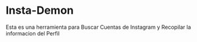 # Insta-Demon
Esta es una herramienta para Buscar Cuentas de Instagram y Recopilar la informacion del Perfil
